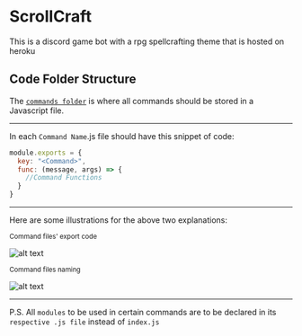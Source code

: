 # ScrollCraft

This is a discord game bot with a rpg spellcrafting theme that is hosted on heroku

## Code Folder Structure

The [`commands folder`](https://github.com/Jaston1026/scrollcraft/tree/main/commands) is where all commands should be stored in a Javascript file.

---

In each `Command Name`.js file should have this snippet of code:
``` js
module.exports = {
  key: "<Command>",
  func: (message, args) => {
    //Command Functions
  }
}
```

---

Here are some illustrations for the above two explanations:

<sup>Command files' export code</sup>

![alt text](https://github.com/Jaston1026/Fake-Rhythm/blob/Development/md-resource/exportCode.png)

<sup>Command files naming</sup>

![alt text](https://github.com/Jaston1026/Fake-Rhythm/blob/Development/md-resource/commandsDir.png)

---
P.S. All `modules` to be used in certain commands are to be declared in its `respective .js file` instead of `index.js`
